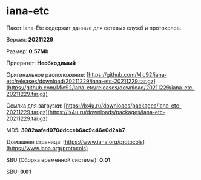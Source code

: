 # iana-etc

Пакет Iana-Etc содержит данные для сетевых служб и протоколов.

Версия: **20211229**

Размер: **0.57Mb**

Приоритет: **Необходимый**

Оригинальное расположение: [https://github.com/Mic92/iana-etc/releases/download/20211229/iana-etc-20211229.tar.gz](https://github.com/Mic92/iana-etc/releases/download/20211229/iana-etc-20211229.tar.gz)

Ссылка для загрузки: [https://lx4u.ru/downloads/packages/iana-etc-20211229.tar.gz](https://lx4u.ru/downloads/packages/iana-etc-20211229.tar.gz)

MD5: **3982aafed070ddcceb6ac9c46e0d2ab7**

Домашняя страница: [https://www.iana.org/protocols](https://www.iana.org/protocols)

SBU (Сборка временной системы): **0.01**

SBU: **0.01**